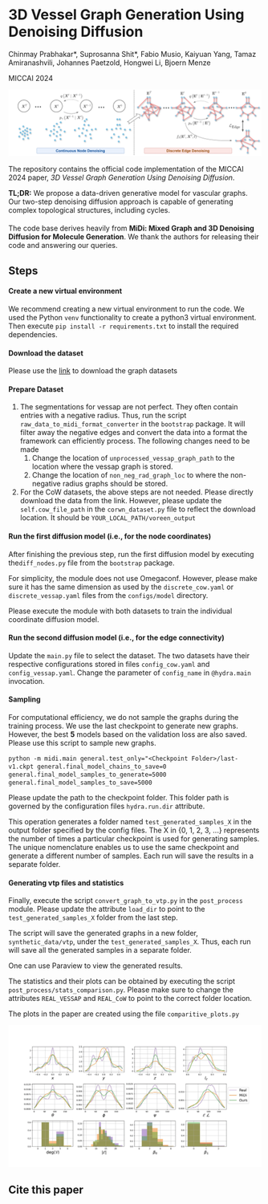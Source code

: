 # 3D Vessel Graph Generation Using Denoising Diffusion

Chinmay Prabhakar*, Suprosanna Shit*, Fabio Musio, Kaiyuan Yang, Tamaz Amiranashvili, Johannes Paetzold, Hongwei Li, Bjoern Menze 

MICCAI 2024

![](static_resources/main_fig.png)

The repository contains the official code implementation of the MICCAI 2024 paper, _3D Vessel Graph Generation Using Denoising Diffusion_.

**TL;DR:** We propose a data-driven generative model for vascular graphs. Our two-step denoising diffusion approach is capable of generating complex topological structures, including cycles.



#### 
The code base derives heavily from **MiDi: Mixed Graph and 3D Denoising Diffusion for Molecule Generation**. We thank the authors for releasing their code and answering our queries.  

## Steps

#### Create a new virtual environment
We recommend creating a new virtual environment to run the code. We used the Python `venv` functionality to create a python3 virtual environment.
Then execute `pip install -r requirements.txt` to install the required dependencies.

#### Download the dataset
Please use the [link](https://syncandshare.lrz.de/getlink/fi16HTxauMHGWpbBbRSeSD/) to download the graph datasets 

#### Prepare Dataset
1. The segmentations for vessap are not perfect. They often contain entries with a negative radius. Thus, run the script `raw_data_to_midi_format_converter` in the `bootstrap` package. It will filter away the negative edges and convert the data into a format the framework can efficiently process. The following changes need to be made
   1. Change the location of `unprocessed_vessap_graph_path` to the location where the vessap graph is stored.
   2. Change the location of `non_neg_rad_graph_loc` to where the non-negative radius graphs should be stored.
2. For the CoW datasets, the above steps are not needed. Please directly download the data from the link. However, please update the `self.cow_file_path` in the `corwn_dataset.py` file to reflect the download location. It should be `YOUR_LOCAL_PATH/voreen_output` 


#### Run the first diffusion model (i.e., for the node coordinates)
After finishing the previous step, run the first diffusion model by executing  the`diff_nodes.py` file from the `bootstrap` package.

For simplicity, the module does not use Omegaconf. However, please make sure it has the same dimension as used by the `discrete_cow.yaml` or `discrete_vessap.yaml` files from the `configs/model` directory.

Please execute the module with both datasets to train the individual coordinate diffusion model. 

#### Run the second diffusion model (i.e., for the edge connectivity)
Update the `main.py` file to select the dataset. The two datasets have their respective configurations stored in files `config_cow.yaml` and `config_vessap.yaml`. Change the parameter of `config_name` in `@hydra.main` invocation.

#### Sampling
For computational efficiency, we do not sample the graphs during the training process. We use the last checkpoint to generate new graphs. However, the best **5** models based on the validation loss are also saved. Please use this script to sample new graphs.

```
python -m midi.main general.test_only="<Checkpoint Folder>/last-v1.ckpt general.final_model_chains_to_save=0  general.final_model_samples_to_generate=5000 general.final_model_samples_to_save=5000
```
Please update the path to the checkpoint folder. This folder path is governed by the configuration files `hydra.run.dir` attribute. 

This operation generates a folder named `test_generated_samples_X` in the output folder specified by the config files. The X in {0, 1, 2, 3, ...} represents the number of times a particular checkpoint is used for generating samples. The unique nomenclature enables us to use the same checkpoint and generate a different number of samples.
Each run will save the results in a separate folder.

#### Generating vtp files and statistics
Finally, execute the script `convert_graph_to_vtp.py` in the `post_process` module. Please update the attribute `load_dir` to point to the `test_generated_samples_X` folder from the last step.

The script will save the generated graphs in a new folder, `synthetic_data/vtp`, under the `test_generated_samples_X`. Thus, each run will save all the generated samples in a separate folder.

One can use Paraview to view the generated results.

The statistics and their plots can be obtained by executing the script `post_process/stats_comparison.py`. Please make sure to change the attributes
`REAL_VESSAP` and `REAL_CoW` to point to the correct folder location. 

The plots in the paper are created using the file `comparitive_plots.py`

![](static_resources/crown_stats.png)
## Cite this paper